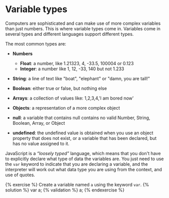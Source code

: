 # Variable types

Computers are sophisticated and can make use of more complex variables than just numbers. This is where variable types come in. Variables come in several types and different languages support different types.

The most common types are:

* **Numbers**
    * **Float**: a number, like 1.21323, 4, -33.5, 100004 or 0.123
    * **Integer**: a number like 1, 12, -33, 140 but not 1.233

* **String**: a line of text like "boat", "elephant" or "damn, you are tall!"

* **Boolean**: either true or false, but nothing else

* **Arrays**: a collection of values like: 1,2,3,4,'I am bored now'

* **Objects**: a representation of a more complex object

* **null**: a variable that contains null contains no valid Number, String, Boolean, Array, or Object

* **undefined**: the undefined value is obtained when you use an object property that does not exist, or a variable that has been declared, but has no value assigned to it.

JavaScript is a *“loosely typed”* language, which means that you don't have to explicitly declare what type of data the variables are. You just need to use the ```var``` keyword to indicate that you are declaring a variable, and the interpreter will work out what data type you are using from the context, and use of quotes.

{% exercise %}
Create a variable named `a` using the keyword `var`.
{% solution %}
var a;
{% validation %}
a;
{% endexercise %}
